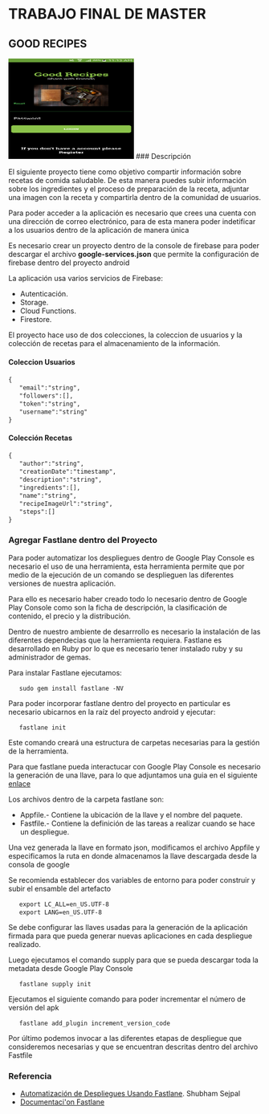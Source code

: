 # TRABAJO FINAL DE MASTER

## GOOD RECIPES
 
<img src="https://github.com/pablorcruh/Good-Recipes/blob/master/repo_assets/login.png" width="250" height="200"/>
### Descripción

El siguiente proyecto tiene como objetivo compartir información sobre recetas de comida saludable.
De esta manera puedes subir información sobre los ingredientes y el proceso de preparación de la receta,
adjuntar una imagen con la receta y compartirla dentro de la comunidad de usuarios.

Para poder acceder a la aplicación es necesario que crees una cuenta con una dirección de correo electrónico,
para de esta manera poder indetificar a los usuarios dentro de la aplicación de manera única

Es necesario crear un proyecto dentro de la console de firebase para poder descargar el archivo **google-services.json**
que permite la configuración de firebase dentro del proyecto android

La aplicación usa varios servicios de Firebase:

* Autenticación.
* Storage.
* Cloud Functions.
* Firestore.

El proyecto hace uso de dos colecciones, la coleccion de usuarios y la colección de recetas para el almacenamiento
de la información.

#### Coleccion Usuarios

```
{ 
   "email":"string",
   "followers":[],
   "token":"string",
   "username":"string"
}

```

#### Colección Recetas

```
{ 
   "author":"string",
   "creationDate":"timestamp",
   "description":"string",
   "ingredients":[],
   "name":"string",
   "recipeImageUrl":"string",
   "steps":[]
}

```

### Agregar Fastlane dentro del Proyecto

Para poder automatizar los despliegues dentro de Google Play Console es necesario el uso de una 
herramienta, esta herramienta permite que por medio de la ejecución de un comando se desplieguen 
las diferentes versiones de nuestra aplicación.

Para ello es necesario haber creado todo lo necesario dentro de Google Play Console como son la
ficha de descripción, la clasificación de contenido, el precio y la distribución.

Dentro de nuestro ambiente de desarrrollo es necesario la instalación de las diferentes dependecias
que la herramienta requiera. Fastlane es desarrollado en Ruby por lo que es necesario tener instalado
ruby y su administrador de gemas.

Para instalar Fastlane ejecutamos:
 ```
    sudo gem install fastlane -NV
 ```
 
 Para poder incorporar fastlane dentro del proyecto en particular es necesario ubicarnos en la raíz
 del proyecto android y ejecutar:
 
 ``` 
    fastlane init
 ```
 Este comando creará una estructura de carpetas necesarias para la gestión de la herramienta.
 
 Para que fastlane pueda interactucar con Google Play Console es necesario la generación de una llave,
 para lo que adjuntamos una guia en el siguiente [enlace](https://www.yudiz.com/fastlane-an-automated-app-deployment-tool-part-1/)
 
 Los archivos dentro de la carpeta fastlane son:
 
 * Appfile.- Contiene la ubicación de la llave y el nombre del paquete.
 * Fastfile.- Contiene la definición de las tareas a realizar cuando se hace un despliegue.
 
 Una vez generada la llave en formato json, modificamos el archivo Appfile y especificamos la ruta
 en donde almacenamos la llave descargada desde la consola de google
 
 Se recomienda establecer dos variables de entorno para poder construir y subir el ensamble del artefacto
 
 ```
    export LC_ALL=en_US.UTF-8
    export LANG=en_US.UTF-8
 ```
 
 Se debe configurar las llaves usadas para la generación de la aplicación firmada para que pueda
 generar nuevas aplicaciones en cada despliegue realizado.
 
 Luego ejecutamos el comando supply para que se pueda descargar toda la metadata desde Google Play
 Console
 
 ```
    fastlane supply init
 ```
  
 Ejecutamos  el siguiente comando para poder incrementar el número de versión del apk 
 
 ```
    fastlane add_plugin increment_version_code
 ```
 
 Por último podemos invocar a las diferentes etapas de despliegue que consideremos necesarias y que se
 encuentran descritas dentro del archivo Fastfile
 
 ### Referencia
 
 * [Automatización de Despliegues Usando Fastlane](https://www.yudiz.com/fastlane-an-automated-app-deployment-tool-part-2/). Shubham Sejpal
 * [Documentaci'on Fastlane](https://fastlane.tools/)
